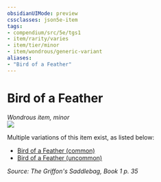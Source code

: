 ```yaml
---
obsidianUIMode: preview
cssclasses: json5e-item
tags:
- compendium/src/5e/tgs1
- item/rarity/varies
- item/tier/minor
- item/wondrous/generic-variant
aliases: 
- "Bird of a Feather"
---
```

# Bird of a Feather
*Wondrous item, minor*  
![](https://raw.githubusercontent.com/TheGiddyLimit/homebrew/master/_img/TGS1/Bird-of-a-Feather.webp#right)  


Multiple variations of this item exist, as listed below:

- [Bird of a Feather (common)](compendium/items/bird-of-a-feather-common-tgs1.md)  
- [Bird of a Feather (uncommon)](compendium/items/bird-of-a-feather-uncommon-tgs1.md)  

*Source: The Griffon's Saddlebag, Book 1 p. 35*